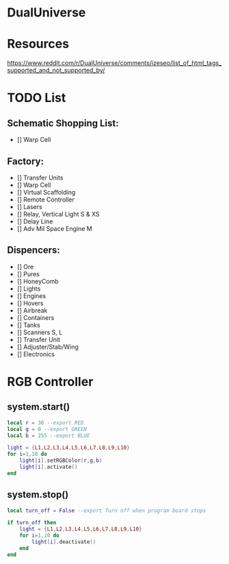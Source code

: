 # DualUniverse

# Resources

https://www.reddit.com/r/DualUniverse/comments/izeseo/list_of_html_tags_supported_and_not_supported_by/

# TODO List
## Schematic Shopping List:
- [] Warp Cell

## Factory:
- [] Transfer Units
- [] Warp Cell
- [] Virtual Scaffolding
- [] Remote Controller
- [] Lasers
- [] Relay, Vertical Light S & XS
- [] Delay Line
- [] Adv Mil Space Engine M
  
## Dispencers:
- [] Ore
- [] Pures
- [] HoneyComb
- []  Lights
- [] Engines
- [] Hovers
- []  Airbreak
- [] Containers
- [] Tanks
- [] Scanners S, L 
- [] Transfer Unit
- [] Adjuster/Stab/Wing
- [] Electronics


# RGB Controller 
## system.start()

```lua
local r = 30 --export RED
local g = 0 --export GREEN
local b = 255 --export BLUE

light = {L1,L2,L3,L4,L5,L6,L7,L8,L9,L10}
for i=1,10 do      
    light[i].setRGBColor(r,g,b)
    light[i].activate()
end
```

## system.stop()

```lua
local turn_off = False --export Turn off when program board stops

if turn_off then
	light = {L1,L2,L3,L4,L5,L6,L7,L8,L9,L10}
	for i=1,10 do
    	light[i].deactivate()
	end
end
```
